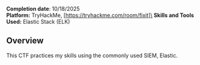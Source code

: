 **Completion date**: 10/18/2025\
**Platform:** TryHackMe, [https://tryhackme.com/room/fixit]\
**Skills and Tools Used:** Elastic Stack (ELK)

## Overview
This CTF practices my skills using the commonly used SIEM, Elastic.
